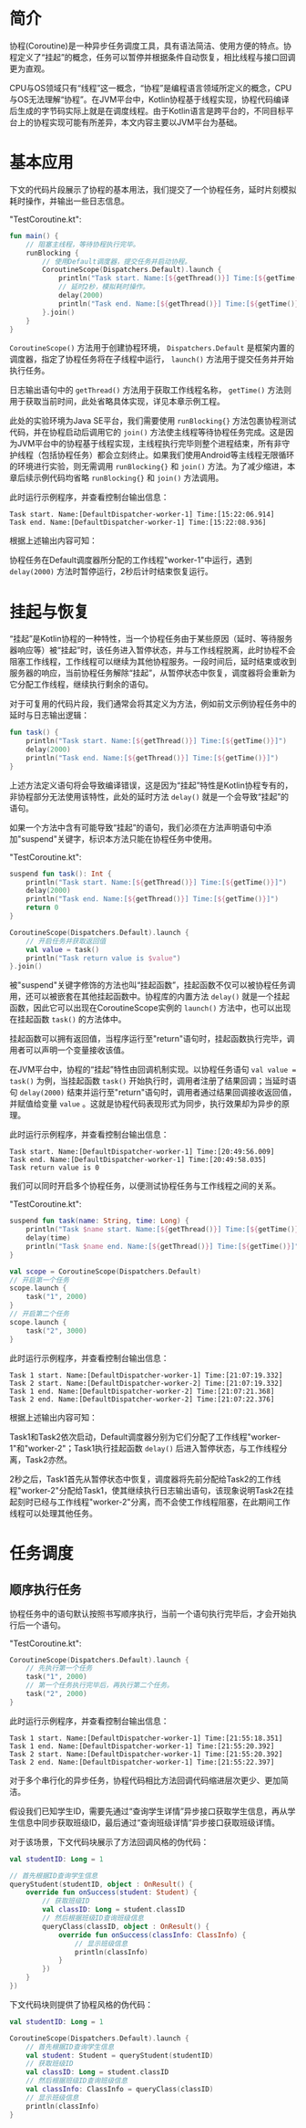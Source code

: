 # 简介
协程(Coroutine)是一种异步任务调度工具，具有语法简洁、使用方便的特点。协程定义了“挂起”的概念，任务可以暂停并根据条件自动恢复，相比线程与接口回调更为直观。

CPU与OS领域只有“线程”这一概念，“协程”是编程语言领域所定义的概念，CPU与OS无法理解“协程”。在JVM平台中，Kotlin协程基于线程实现，协程代码编译后生成的字节码实际上就是在调度线程。由于Kotlin语言是跨平台的，不同目标平台上的协程实现可能有所差异，本文内容主要以JVM平台为基础。

# 基本应用
下文的代码片段展示了协程的基本用法，我们提交了一个协程任务，延时片刻模拟耗时操作，并输出一些日志信息。

"TestCoroutine.kt":

```kotlin
fun main() {
    // 阻塞主线程，等待协程执行完毕。
    runBlocking {
        // 使用Default调度器，提交任务并启动协程。
        CoroutineScope(Dispatchers.Default).launch {
            println("Task start. Name:[${getThread()}] Time:[${getTime()}]")
            // 延时2秒，模拟耗时操作。
            delay(2000)
            println("Task end. Name:[${getThread()}] Time:[${getTime()}]")
        }.join()
    }
}
```

`CoroutineScope()` 方法用于创建协程环境， `Dispatchers.Default` 是框架内置的调度器，指定了协程任务将在子线程中运行， `launch()` 方法用于提交任务并开始执行任务。

日志输出语句中的 `getThread()` 方法用于获取工作线程名称， `getTime()` 方法则用于获取当前时间，此处省略具体实现，详见本章示例工程。

此处的实验环境为Java SE平台，我们需要使用 `runBlocking{}` 方法包裹协程测试代码，并在协程启动后调用它的 `join()` 方法使主线程等待协程任务完成。这是因为JVM平台中的协程基于线程实现，主线程执行完毕则整个进程结束，所有非守护线程（包括协程任务）都会立刻终止。如果我们使用Android等主线程无限循环的环境进行实验，则无需调用 `runBlocking{}` 和 `join()` 方法。为了减少缩进，本章后续示例代码均省略 `runBlocking{}` 和 `join()` 方法调用。

此时运行示例程序，并查看控制台输出信息：

```text
Task start. Name:[DefaultDispatcher-worker-1] Time:[15:22:06.914]
Task end. Name:[DefaultDispatcher-worker-1] Time:[15:22:08.936]
```

根据上述输出内容可知：

协程任务在Default调度器所分配的工作线程"worker-1"中运行，遇到 `delay(2000)` 方法时暂停运行，2秒后计时结束恢复运行。

# 挂起与恢复
“挂起”是Kotlin协程的一种特性，当一个协程任务由于某些原因（延时、等待服务器响应等）被“挂起”时，该任务进入暂停状态，并与工作线程脱离，此时协程不会阻塞工作线程，工作线程可以继续为其他协程服务。一段时间后，延时结束或收到服务器的响应，当前协程任务解除“挂起”，从暂停状态中恢复，调度器将会重新为它分配工作线程，继续执行剩余的语句。

对于可复用的代码片段，我们通常会将其定义为方法，例如前文示例协程任务中的延时与日志输出逻辑：

```kotlin
fun task() {
    println("Task start. Name:[${getThread()}] Time:[${getTime()}]")
    delay(2000)
    println("Task end. Name:[${getThread()}] Time:[${getTime()}]")
}
```

上述方法定义语句将会导致编译错误，这是因为“挂起”特性是Kotlin协程专有的，非协程部分无法使用该特性，此处的延时方法 `delay()` 就是一个会导致“挂起”的语句。

如果一个方法中含有可能导致“挂起”的语句，我们必须在方法声明语句中添加"suspend"关键字，标识本方法只能在协程任务中使用。

"TestCoroutine.kt":

```kotlin
suspend fun task(): Int {
    println("Task start. Name:[${getThread()}] Time:[${getTime()}]")
    delay(2000)
    println("Task end. Name:[${getThread()}] Time:[${getTime()}]")
    return 0
}

CoroutineScope(Dispatchers.Default).launch {
    // 开启任务并获取返回值
    val value = task()
    println("Task return value is $value")
}.join()
```

被"suspend"关键字修饰的方法也叫“挂起函数”，挂起函数不仅可以被协程任务调用，还可以被嵌套在其他挂起函数中。协程库的内置方法 `delay()` 就是一个挂起函数，因此它可以出现在CoroutineScope实例的 `launch()` 方法中，也可以出现在挂起函数 `task()` 的方法体中。

挂起函数可以拥有返回值，当程序运行至"return"语句时，挂起函数执行完毕，调用者可以声明一个变量接收该值。

在JVM平台中，协程的“挂起”特性由回调机制实现。以协程任务语句 `val value = task()` 为例，当挂起函数 `task()` 开始执行时，调用者注册了结果回调；当延时语句 `delay(2000)` 结束并运行至"return"语句时，调用者通过结果回调接收返回值，并赋值给变量 `value` 。这就是协程代码表现形式为同步，执行效果却为异步的原理。

此时运行示例程序，并查看控制台输出信息：

```text
Task start. Name:[DefaultDispatcher-worker-1] Time:[20:49:56.009]
Task end. Name:[DefaultDispatcher-worker-1] Time:[20:49:58.035]
Task return value is 0
```

我们可以同时开启多个协程任务，以便测试协程任务与工作线程之间的关系。

"TestCoroutine.kt":

```kotlin
suspend fun task(name: String, time: Long) {
    println("Task $name start. Name:[${getThread()}] Time:[${getTime()}]")
    delay(time)
    println("Task $name end. Name:[${getThread()}] Time:[${getTime()}]")
}

val scope = CoroutineScope(Dispatchers.Default)
// 开启第一个任务
scope.launch {
    task("1", 2000)
}
// 开启第二个任务
scope.launch {
    task("2", 3000)
}
```

此时运行示例程序，并查看控制台输出信息：

```text
Task 1 start. Name:[DefaultDispatcher-worker-1] Time:[21:07:19.332]
Task 2 start. Name:[DefaultDispatcher-worker-2] Time:[21:07:19.332]
Task 1 end. Name:[DefaultDispatcher-worker-2] Time:[21:07:21.368]
Task 2 end. Name:[DefaultDispatcher-worker-2] Time:[21:07:22.376]
```

根据上述输出内容可知：

Task1和Task2依次启动，Default调度器分别为它们分配了工作线程"worker-1"和"worker-2"；Task1执行挂起函数 `delay()` 后进入暂停状态，与工作线程分离，Task2亦然。

2秒之后，Task1首先从暂停状态中恢复，调度器将先前分配给Task2的工作线程"worker-2"分配给Task1，使其继续执行日志输出语句，该现象说明Task2在挂起刻时已经与工作线程"worker-2"分离，而不会使工作线程阻塞，在此期间工作线程可以处理其他任务。

# 任务调度
## 顺序执行任务
协程任务中的语句默认按照书写顺序执行，当前一个语句执行完毕后，才会开始执行后一个语句。

"TestCoroutine.kt":

```kotlin
CoroutineScope(Dispatchers.Default).launch {
    // 先执行第一个任务
    task("1", 2000)
    // 第一个任务执行完毕后，再执行第二个任务。
    task("2", 2000)
}
```

此时运行示例程序，并查看控制台输出信息：

```text
Task 1 start. Name:[DefaultDispatcher-worker-1] Time:[21:55:18.351]
Task 1 end. Name:[DefaultDispatcher-worker-1] Time:[21:55:20.392]
Task 2 start. Name:[DefaultDispatcher-worker-1] Time:[21:55:20.392]
Task 2 end. Name:[DefaultDispatcher-worker-1] Time:[21:55:22.397]
```

对于多个串行化的异步任务，协程代码相比方法回调代码缩进层次更少、更加简洁。

假设我们已知学生ID，需要先通过“查询学生详情”异步接口获取学生信息，再从学生信息中同步获取班级ID，最后通过“查询班级详情”异步接口获取班级详情。

对于该场景，下文代码块展示了方法回调风格的伪代码：

```kotlin
val studentID: Long = 1

// 首先根据ID查询学生信息
queryStudent(studentID, object : OnResult() {
    override fun onSuccess(student: Student) {
        // 获取班级ID
        val classID: Long = student.classID
        // 然后根据班级ID查询班级信息
        queryClass(classID, object : OnResult() {
            override fun onSuccess(classInfo: ClassInfo) {
                // 显示班级信息
                println(classInfo)
            }
        })
    }
})
```

下文代码块则提供了协程风格的伪代码：

```kotlin
val studentID: Long = 1

CoroutineScope(Dispatchers.Default).launch {
    // 首先根据ID查询学生信息
    val student: Student = queryStudent(studentID)
    // 获取班级ID
    val classID: Long = student.classID
    // 然后根据班级ID查询班级信息
    val classInfo: ClassInfo = queryClass(classID)
    // 显示班级信息
    println(classInfo)
}
```
